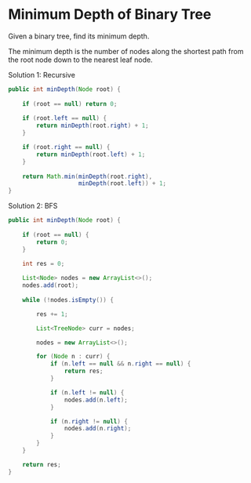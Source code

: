 # Minimum Depth of Binary Tree

Given a binary tree, find its minimum depth.

The minimum depth is the number of nodes along the shortest path from the root node down to the nearest leaf node.

Solution 1: Recursive

```java
public int minDepth(Node root) {
    
    if (root == null) return 0;
    
    if (root.left == null) {
        return minDepth(root.right) + 1;
    }

    if (root.right == null) {
        return minDepth(root.left) + 1;
    }
    
    return Math.min(minDepth(root.right), 
                    minDepth(root.left)) + 1;
}

```

Solution 2: BFS

```java
public int minDepth(Node root) {
    
    if (root == null) {
        return 0;
    }
    
    int res = 0;

    List<Node> nodes = new ArrayList<>();
    nodes.add(root);
    
    while (!nodes.isEmpty()) {

        res += 1;

        List<TreeNode> curr = nodes;

        nodes = new ArrayList<>();

        for (Node n : curr) {
            if (n.left == null && n.right == null) {
                return res;
            }

            if (n.left != null) {
                nodes.add(n.left);
            }

            if (n.right != null) {
                nodes.add(n.right);
            }
        }
    }

    return res;
}

```